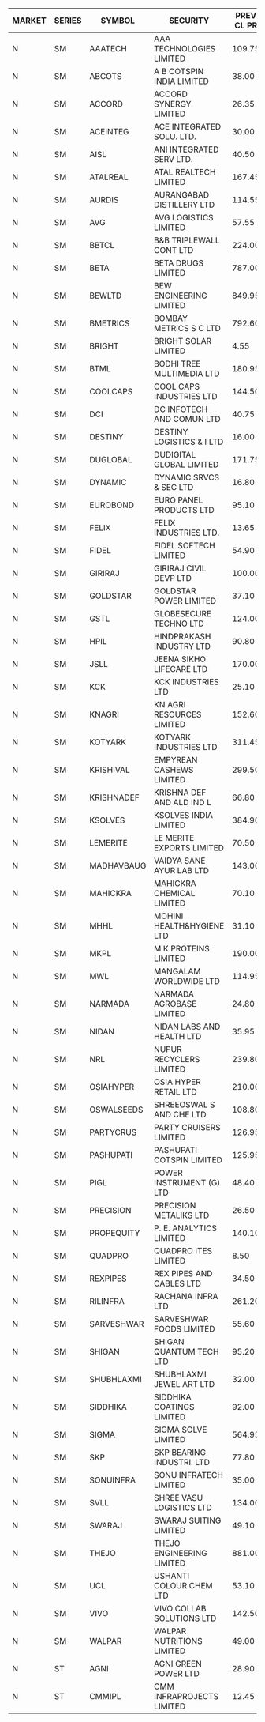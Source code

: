 


| MARKET | SERIES | SYMBOL | SECURITY | PREV CL PR | OPEN PRICE | HIGH PRICE | LOW PRICE | CLOSE PRICE | NET TRDVAL | NET TRDQTY | CORP IND | HI 52 WK | LO 52 WK |
| ----- | ----- | ----- | ----- | ----- | ----- | ----- | ----- | ----- | ----- | ----- | ----- | ----- | ----- |
| N | SM | AAATECH | AAA TECHNOLOGIES LIMITED | 109.75 | 112.00 | 112.00 | 109.00 | 109.00 | 663000.00 | 6000 |  | 116.50 | 44.00 |
| N | SM | ABCOTS | A B COTSPIN INDIA LIMITED | 38.00 | 37.50 | 37.90 | 37.50 | 37.90 | 603600.00 | 16000 |  | 61.35 | 34.15 |
| N | SM | ACCORD | ACCORD SYNERGY LIMITED | 26.35 | 26.35 | 27.65 | 26.35 | 27.65 | 108000.00 | 4000 |  | 37.30 | 14.95 |
| N | SM | ACEINTEG | ACE INTEGRATED SOLU. LTD. | 30.00 | 29.20 | 29.20 | 29.20 | 29.20 | 131400.00 | 4500 |  | 38.30 | 16.30 |
| N | SM | AISL | ANI INTEGRATED SERV LTD. | 40.50 | 42.50 | 42.50 | 42.50 | 42.50 | 51000.00 | 1200 |  | 72.45 | 31.55 |
| N | SM | ATALREAL | ATAL REALTECH LIMITED | 167.45 | 160.20 | 166.50 | 160.10 | 166.00 | 12038640.00 | 73600 |  | 188.40 | 77.50 |
| N | SM | AURDIS | AURANGABAD DISTILLERY LTD | 114.55 | 120.20 | 120.25 | 120.20 | 120.25 | 1202200.00 | 10000 |  | 120.25 | 39.90 |
| N | SM | AVG | AVG LOGISTICS LIMITED | 57.55 | 55.00 | 55.00 | 55.00 | 55.00 | 66000.00 | 1200 |  | 85.00 | 51.10 |
| N | SM | BBTCL | B&B TRIPLEWALL CONT LTD | 224.00 | 221.00 | 223.00 | 220.00 | 223.00 | 1326000.00 | 6000 |  | 307.00 | 80.95 |
| N | SM | BETA | BETA DRUGS LIMITED | 787.00 | 817.95 | 819.00 | 793.00 | 793.00 | 1292400.00 | 1600 |  | 1024.40 | 319.00 |
| N | SM | BEWLTD | BEW ENGINEERING LIMITED | 849.95 | 859.95 | 879.55 | 859.95 | 879.55 | 1081125.00 | 1250 |  | 1187.20 | 228.15 |
| N | SM | BMETRICS | BOMBAY METRICS S C LTD | 792.60 | 830.00 | 832.20 | 830.00 | 832.20 | 2993280.00 | 3600 |  | 832.20 | 117.90 |
| N | SM | BRIGHT | BRIGHT SOLAR LIMITED | 4.55 | 4.55 | 4.90 | 4.55 | 4.65 | 411900.00 | 87000 |  | 10.55 | 3.90 |
| N | SM | BTML | BODHI TREE MULTIMEDIA LTD | 180.95 | 189.85 | 189.85 | 180.00 | 181.50 | 6392220.00 | 34800 |  | 189.85 | 65.00 |
| N | SM | COOLCAPS | COOL CAPS INDUSTRIES LTD | 144.50 | 142.00 | 143.00 | 141.30 | 141.75 | 1065450.00 | 7500 |  | 148.35 | 41.50 |
| N | SM | DCI | DC INFOTECH AND COMUN LTD | 40.75 | 41.00 | 41.00 | 41.00 | 41.00 | 492000.00 | 12000 |  | 100.00 | 35.95 |
| N | SM | DESTINY | DESTINY LOGISTICS & I LTD | 16.00 | 15.20 | 15.20 | 15.20 | 15.20 | 273600.00 | 18000 |  | 20.85 | 8.05 |
| N | SM | DUGLOBAL | DUDIGITAL GLOBAL LIMITED | 171.75 | 180.05 | 180.05 | 170.50 | 178.00 | 1527312.50 | 8750 |  | 489.00 | 91.00 |
| N | SM | DYNAMIC | DYNAMIC SRVCS & SEC LTD | 16.80 | 16.20 | 16.20 | 16.00 | 16.05 | 128500.00 | 8000 |  | 57.70 | 13.00 |
| N | SM | EUROBOND | EURO PANEL PRODUCTS LTD | 95.10 | 95.50 | 96.00 | 95.50 | 96.00 | 574400.00 | 6000 |  | 147.65 | 72.05 |
| N | SM | FELIX | FELIX INDUSTRIES LTD. | 13.65 | 14.30 | 14.30 | 14.00 | 14.00 | 113200.00 | 8000 |  | 45.70 | 12.35 |
| N | SM | FIDEL | FIDEL SOFTECH LIMITED | 54.90 | 52.10 | 58.30 | 52.05 | 56.40 | 5622300.00 | 102000 |  | 66.00 | 52.00 |
| N | SM | GIRIRAJ | GIRIRAJ CIVIL DEVP LTD | 100.00 | 95.00 | 95.00 | 95.00 | 95.00 | 228000.00 | 2400 |  | 129.10 | 71.25 |
| N | SM | GOLDSTAR | GOLDSTAR POWER LIMITED | 37.10 | 37.20 | 37.25 | 37.20 | 37.25 | 669900.00 | 18000 |  | 38.00 | 20.00 |
| N | SM | GSTL | GLOBESECURE TECHNO LTD | 124.00 | 127.00 | 128.85 | 120.00 | 126.75 | 13110800.00 | 104000 |  | 135.00 | 55.00 |
| N | SM | HPIL | HINDPRAKASH INDUSTRY LTD | 90.80 | 86.30 | 95.00 | 86.30 | 95.00 | 802800.00 | 9000 |  | 99.75 | 45.50 |
| N | SM | JSLL | JEENA SIKHO LIFECARE LTD | 170.00 | 165.00 | 165.00 | 165.00 | 165.00 | 330000.00 | 2000 |  | 182.50 | 127.00 |
| N | SM | KCK | KCK INDUSTRIES LTD | 25.10 | 25.00 | 25.00 | 25.00 | 25.00 | 100000.00 | 4000 |  | 31.70 | 24.50 |
| N | SM | KNAGRI | KN AGRI RESOURCES LIMITED | 152.60 | 152.60 | 153.85 | 150.00 | 150.00 | 2664720.00 | 17600 |  | 261.00 | 130.00 |
| N | SM | KOTYARK | KOTYARK INDUSTRIES LTD | 311.45 | 342.55 | 342.55 | 342.55 | 342.55 | 2740400.00 | 8000 |  | 402.00 | 67.90 |
| N | SM | KRISHIVAL | EMPYREAN CASHEWS LIMITED | 299.50 | 299.50 | 299.50 | 299.50 | 299.50 | 299500.00 | 1000 |  | 321.65 | 68.00 |
| N | SM | KRISHNADEF | KRISHNA DEF AND ALD IND L | 66.80 | 67.00 | 68.50 | 67.00 | 67.00 | 1416000.00 | 21000 |  | 118.35 | 53.05 |
| N | SM | KSOLVES | KSOLVES INDIA LIMITED | 384.90 | 384.90 | 387.50 | 373.00 | 374.65 | 3799860.00 | 10000 |  | 753.40 | 292.60 |
| N | SM | LEMERITE | LE MERITE EXPORTS LIMITED | 70.50 | 70.50 | 70.85 | 68.50 | 68.55 | 1329760.00 | 19200 |  | 77.20 | 52.50 |
| N | SM | MADHAVBAUG | VAIDYA SANE AYUR LAB LTD | 143.00 | 140.75 | 140.75 | 140.75 | 140.75 | 225200.00 | 1600 |  | 249.40 | 133.25 |
| N | SM | MAHICKRA | MAHICKRA CHEMICAL LIMITED | 70.10 | 70.20 | 70.20 | 68.80 | 68.80 | 417000.00 | 6000 |  | 96.50 | 57.00 |
| N | SM | MHHL | MOHINI HEALTH&HYGIENE LTD | 31.10 | 31.30 | 31.30 | 31.30 | 31.30 | 93900.00 | 3000 |  | 47.40 | 19.15 |
| N | SM | MKPL | M K PROTEINS LIMITED | 190.00 | 193.10 | 193.10 | 193.10 | 193.10 | 1931000.00 | 10000 |  | 215.00 | 81.00 |
| N | SM | MWL | MANGALAM WORLDWIDE LTD | 114.95 | 118.60 | 122.40 | 116.00 | 116.00 | 3020820.00 | 25200 |  | 124.00 | 108.20 |
| N | SM | NARMADA | NARMADA AGROBASE LIMITED | 24.80 | 26.00 | 26.00 | 23.60 | 25.00 | 1465920.00 | 57600 |  | 26.00 | 12.35 |
| N | SM | NIDAN | NIDAN LABS AND HEALTH LTD | 35.95 | 39.50 | 39.50 | 39.30 | 39.50 | 1026500.00 | 26000 |  | 70.70 | 31.60 |
| N | SM | NRL | NUPUR RECYCLERS LIMITED | 239.80 | 229.60 | 241.00 | 220.05 | 238.80 | 53634377.50 | 225500 |  | 316.05 | 124.20 |
| N | SM | OSIAHYPER | OSIA HYPER RETAIL LTD | 210.00 | 210.00 | 210.00 | 210.00 | 210.00 | 134400.00 | 640 |  | 397.00 | 157.00 |
| N | SM | OSWALSEEDS | SHREEOSWAL S AND CHE LTD | 108.80 | 109.50 | 109.90 | 103.50 | 109.90 | 1933100.00 | 18000 |  | 109.90 | 30.60 |
| N | SM | PARTYCRUS | PARTY CRUISERS LIMITED | 126.95 | 133.25 | 133.25 | 133.25 | 133.25 | 1066000.00 | 8000 |  | 133.25 | 16.50 |
| N | SM | PASHUPATI | PASHUPATI COTSPIN LIMITED | 125.95 | 116.00 | 116.00 | 115.00 | 115.00 | 1108800.00 | 9600 |  | 170.00 | 72.00 |
| N | SM | PIGL | POWER INSTRUMENT (G) LTD | 48.40 | 46.00 | 46.00 | 46.00 | 46.00 | 92000.00 | 2000 |  | 88.60 | 37.75 |
| N | SM | PRECISION | PRECISION METALIKS LTD | 26.50 | 27.05 | 27.05 | 25.50 | 25.75 | 888600.00 | 34000 |  | 55.95 | 23.65 |
| N | SM | PROPEQUITY | P. E. ANALYTICS LIMITED | 140.10 | 142.00 | 145.00 | 140.00 | 140.85 | 1358640.00 | 9600 |  | 204.10 | 130.00 |
| N | SM | QUADPRO | QUADPRO ITES LIMITED | 8.50 | 8.90 | 9.20 | 8.80 | 8.80 | 485400.00 | 54000 |  | 18.80 | 8.05 |
| N | SM | REXPIPES | REX PIPES AND CABLES LTD | 34.50 | 36.20 | 36.20 | 35.25 | 35.90 | 575400.00 | 16000 |  | 64.35 | 26.00 |
| N | SM | RILINFRA | RACHANA INFRA LTD | 261.20 | 263.50 | 270.00 | 263.20 | 264.50 | 3708950.00 | 14000 |  | 270.00 | 184.00 |
| N | SM | SARVESHWAR | SARVESHWAR FOODS LIMITED | 55.60 | 54.55 | 54.55 | 54.50 | 54.50 | 174480.00 | 3200 |  | 67.65 | 17.10 |
| N | SM | SHIGAN | SHIGAN QUANTUM TECH LTD | 95.20 | 94.40 | 98.70 | 94.30 | 94.40 | 1714050.00 | 18000 |  | 140.00 | 81.15 |
| N | SM | SHUBHLAXMI | SHUBHLAXMI JEWEL ART LTD | 32.00 | 32.00 | 32.00 | 32.00 | 32.00 | 32000.00 | 1000 |  | 41.65 | 11.20 |
| N | SM | SIDDHIKA | SIDDHIKA COATINGS LIMITED | 92.00 | 93.00 | 94.00 | 93.00 | 94.00 | 374000.00 | 4000 |  | 102.30 | 55.60 |
| N | SM | SIGMA | SIGMA SOLVE LIMITED | 564.95 | 588.75 | 588.75 | 588.75 | 588.75 | 706500.00 | 1200 |  | 745.75 | 204.00 |
| N | SM | SKP | SKP BEARING INDUSTRI. LTD | 77.80 | 82.90 | 82.90 | 77.45 | 77.65 | 4111300.00 | 52000 |  | 103.00 | 77.45 |
| N | SM | SONUINFRA | SONU INFRATECH LIMITED | 35.00 | 35.70 | 35.70 | 34.05 | 34.05 | 311400.00 | 9000 |  | 37.05 | 19.80 |
| N | SM | SVLL | SHREE VASU LOGISTICS LTD | 134.00 | 135.00 | 135.00 | 135.00 | 135.00 | 135000.00 | 1000 |  | 135.00 | 94.00 |
| N | SM | SWARAJ | SWARAJ SUITING LIMITED | 49.10 | 48.15 | 49.25 | 48.15 | 49.25 | 194800.00 | 4000 |  | 86.00 | 44.50 |
| N | SM | THEJO | THEJO ENGINEERING LIMITED | 881.00 | 925.00 | 939.75 | 901.10 | 937.00 | 1525935.00 | 1650 |  | 3950.00 | 802.00 |
| N | SM | UCL | USHANTI COLOUR CHEM LTD | 53.10 | 55.00 | 55.00 | 51.70 | 51.70 | 213400.00 | 4000 |  | 85.90 | 40.00 |
| N | SM | VIVO | VIVO COLLAB SOLUTIONS LTD | 142.50 | 135.40 | 142.65 | 135.40 | 136.10 | 1106400.00 | 8000 |  | 369.80 | 134.55 |
| N | SM | WALPAR | WALPAR NUTRITIONS LIMITED | 49.00 | 49.00 | 51.45 | 49.00 | 51.45 | 916300.00 | 18000 |  | 56.00 | 25.50 |
| N | ST | AGNI | AGNI GREEN POWER LTD | 28.90 | 30.30 | 30.30 | 27.50 | 28.50 | 36644000.00 | 1240000 |  | 30.30 | 23.75 |
| N | ST | CMMIPL | CMM INFRAPROJECTS LIMITED | 12.45 | 12.00 | 12.75 | 11.85 | 12.65 | 565050.00 | 45000 |  | 14.10 | 9.40 |



